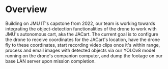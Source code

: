 # Overview
Building on JMU IT's capstone from 2022, our team is working towards integrating the object-detection functionalities of the drone to work with JMU's autonomous cart, aka the JACart. The current goal is to configure the drone to receive coordinates for the JACart's location, have the drone fly to these coordinates, start recording video clips once it's within range, process and email images with detected objects via our YOLOv8 model running on the drone's companion computer, and dump the footage on our base LAN server upon mission completion. 
